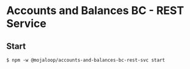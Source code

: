 # Accounts and Balances BC - REST Service

## Start
```shell
$ npm -w @mojaloop/accounts-and-balances-bc-rest-svc start
```
